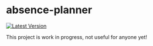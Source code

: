 absence-planner
===============
[![Latest Version](https://api.travis-ci.org/mcyrrer/absence-planner.svg)](https://travis-ci.org/mcyrrer/absence-planner)

This project is work in progress, not useful for anyone yet!
